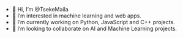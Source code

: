 - 👋 Hi, I’m @TsekeMaila
- 👀 I’m interested in machine learning and web apps.
- 🌱 I’m currently working on Python, JavaScript and C++ projects.
- 💞️ I’m looking to collaborate on AI and Machine Learning projects.

<!---
TsekeM/TsekeM is a ✨ special ✨ repository because its `README.md` (this file) appears on your GitHub profile.
You can click the Preview link to take a look at your changes.
--->

